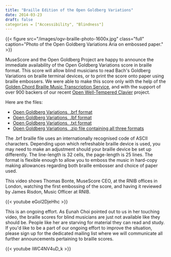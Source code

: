 ```yaml
---
title: "Braille Edition of the Open Goldberg Variations"
date: 2014-03-23
draft: false
categories = ["Accessibility", "Blindness"]
---
```

{{< figure src="/images/ogv-braille-photo-1600x.jpg" class="full" caption="Photo of the Open Goldberg Variations Aria on embossed paper." >}}

MuseScore and the Open Goldberg Project are happy to announce the immediate availability of the Open Goldberg Variations score in braille format. This score will allow blind musicians to read Bach's Goldberg Variations on braille terminal devices, or to print the score onto paper using braille embossers. We were able to make this score only with the help of the [Golden Chord Braille Music Transcription Service](http://www.golden-chord.com/about.php), and with the support of over 900 backers of our recent [Open Well-Tempered Clavier](https://www.kickstarter.com/projects/opengoldberg/open-well-tempered-clavier-bah-to-bach) project. 

Here are the files:

* [Open Goldberg Variations, .brf format](/Bach-Goldberg-Variations-Braille-Edition.brf)
* [Open Goldberg Variations, .lbf format](/Bach-Goldberg-Variations-Braille-Edition.lbf)
* [Open Goldberg Variations, .txt format](/Bach-Goldberg-Variations-Braille-Edition.txt)
* [Open Goldberg Variations, .zip file containing all three formats](/Bach-Goldberg-Variations-Braille-Edition.zip)
     

The .brf braille file uses an internationally recognised code of ASCII characters. Depending upon which refreshable braille device is used, you may need to make an adjustment should your braille device be set up differently. The line-length is 32 cells, the page-length is 25 lines. The format is flexible enough to allow you to emboss the music in hard-copy making allowances regarding both braille embosser and choice of paper used.

This video shows Thomas Bonte, MuseScore CEO, at the RNIB offices in London, watching the first embossing of the score, and having it reviewed by James Risdon, Music Officer at RNIB.
 
{{< youtube eGoI2DjeHhc >}}

This is an ongoing effort. As Eunah Choi pointed out to us in her touching video, the braille scores for blind musicians are just not available like they should be. People like her are starving for material they can read and study. If you'd like to be a part of our ongoing effort to improve the situation, please sign up for the dedicated mailing list where we will communicate all further announcements pertaining to braille scores. 

{{< youtube iWC4NV4uD_k >}}